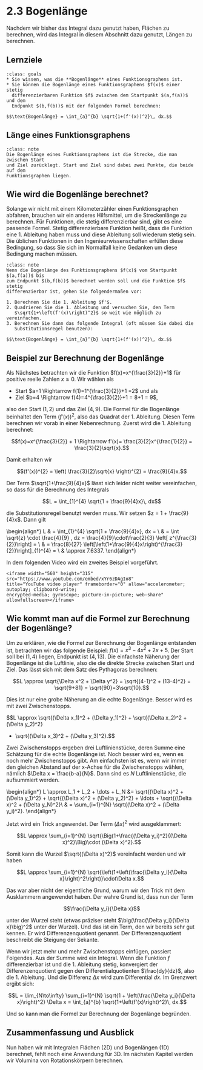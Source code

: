 # 2.3 Bogenlänge

Nachdem wir bisher das Integral dazu genutzt haben, Flächen zu berechnen, wird
das Integral in diesem Abschnitt dazu genutzt, Längen zu berechnen.

## Lernziele

```{admonition} Lernziele
:class: goals
* Sie wissen, was die **Bogenlänge** eines Funktionsgraphens ist.
* Sie können die Bogenlänge eines Funktionsgraphens $f(x)$ einer stetig
  differenzierbaren Funktion $f$ zwischen dem Startpunkt $(a,f(a))$ und dem
  Endpunkt $(b,f(b))$ mit der folgenden Formel berechnen:

$$\text{Bogenlänge} = \int_{a}^{b} \sqrt{1+(f'(x))^2}\, dx.$$
```

## Länge eines Funktionsgraphens

```{admonition} Was ist ... die Bogenlänge?
:class: note
Die Bogenlänge eines Funktionsgraphens ist die Strecke, die man zwischen Start
und Ziel zurücklegt. Start und Ziel sind dabei zwei Punkte, die beide auf dem
Funktionsgraphen liegen.
```

## Wie wird die Bogenlänge berechnet?

Solange wir nicht mit einem Kilometerzähler einen Funktionsgraphen abfahren,
brauchen wir ein anderes Hilfsmittel, um die Streckenlänge zu berechnen. Für
Funktionen, die stetig differenzierbar sind, gibt es eine passende Formel.
Stetig differenzierbare Funktion heißt, dass die Funktion eine 1. Ableitung
haben muss und diese Ableitung soll wiederum stetig sein. Die üblichen
Funktionen in den Ingenieurwissenschaften erfüllen diese Bedingung, so dass Sie
sich im Normalfall keine Gedanken um diese Bedingung machen müssen.

```{admonition} Kochrezept zur Berechnung der Bogenlänge
:class: note
Wenn die Bogenlänge des Funktionsgraphens $f(x)$ vom Startpunkt $(a,f(a))$ bis
zum Endpunkt $(b,f(b))$ berechnet werden soll und die Funktion $f$ stetig
differenzierbar ist, gehen Sie folgendermaßen vor:

1. Berechnen Sie die 1. Ableitung $f'$.
2. Quadrieren Sie die 1. Ableitung und versuchen Sie, den Term
   $\sqrt{1+\left(f'(x)\right)^2}$ so weit wie möglich zu vereinfachen.
3. Berechnen Sie dann das folgende Integral (oft müssen Sie dabei die
   Substitutionsregel benutzen):

$$\text{Bogenlänge} = \int_{a}^{b} \sqrt{1+(f'(x))^2}\, dx.$$
```

## Beispiel zur Berechnung der Bogenlänge

Als Nächstes betrachten wir die Funktion $f(x)=x^{\frac{3}{2}}+1$ für positive
reelle Zahlen $x\geq 0$. Wir wählen als

* Start $a=1 \Rightarrow f(1)=1^{\frac{3}{2}}+1 =2$ und als
* Ziel $b=4 \Rightarrow f(4)=4^{\frac{3}{2}}+1 = 8+1 = 9$,

also den Start $(1,2)$ und das Ziel $(4,9)$. Die Formel für die Bogenlänge
beinhaltet den Term $(f'(x))^{2}$, also das Quadrat der 1. Ableitung. Diesen
Term berechnen wir vorab in einer Nebenrechnung. Zuerst wird die 1. Ableitung
berechnet:

$$f(x)=x^{\frac{3}{2}} + 1 \Rightarrow f'(x)= \frac{3}{2}x^{\frac{1}{2}}
= \frac{3}{2}\sqrt{x}.$$

Damit erhalten wir

$$(f'(x))^{2} = \left( \frac{3}{2}\sqrt{x} \right)^{2} = \frac{9}{4}x.$$

Der Term $\sqrt{1+\frac{9}{4}x}$ lässt sich leider nicht weiter vereinfachen, so
dass für die Berechnung des Integrals

$$L = \int_{1}^{4} \sqrt{1 + \frac{9}{4}x}\, dx$$

die Substitutionsregel benutzt werden muss. Wir setzen $z = 1 + \frac{9}{4}x$. Dann gilt

\begin{align*}
L & = \int_{1}^{4} \sqrt{1 + \frac{9}{4}x}\, dx = \\
  & = \int \sqrt{z} \cdot \frac{4}{9} \, dz  =
    \frac{4}{9}\cdot\frac{2}{3} \left[ z^{\frac{3}{2}}\right] = \\
  & = \frac{8}{27} \left[\left(1+\frac{9}{4}x\right)^{\frac{3}{2}}\right]_{1}^{4} = \\
  & \approx 7.6337.
\end{align*}

In dem folgenden Video wird ein zweites Beispiel vorgeführt.

```{dropdown} Video "Wie lang ist die Kurve" von Mathematrick
<iframe width="560" height="315" src="https://www.youtube.com/embed/xYr6zDAgIo8"
title="YouTube video player" frameborder="0" allow="accelerometer; autoplay; clipboard-write;
encrypted-media; gyroscope; picture-in-picture; web-share" allowfullscreen></iframe>
```

## Wie kommt man auf die Formel zur Berechnung der Bogenlänge?

Um zu erklären, wie die Formel zur Berechnung der Bogenlänge entstanden ist,
betrachten wir das folgende Beispiel: $f(x)=x^3-4x^2+2x+5$. Der Start soll bei
$(1,4)$ liegen, Endpunkt ist $(4,13)$. Die einfachste Näherung der Bogenlänge
ist die Luftlinie, also die die direkte Strecke zwischen Start und Ziel. Das
lässt sich mit dem Satz des Pythagoras berechnen:

$$L \approx \sqrt{\Delta x^2 + \Delta y^2} = \sqrt{(4-1)^2 + (13-4)^2}
= \sqrt{9+81} = \sqrt{90}=3\sqrt{10}.$$

Dies ist nur eine grobe Näherung an die echte Bogenlänge. Besser wird es mit
zwei Zwischenstopps.

$$L \approx
\sqrt{(\Delta x_1)^2 + (\Delta y_1)^2} + \sqrt{(\Delta x_2)^2 + (\Delta y_2)^2}
+ \sqrt{(\Delta x_3)^2 + (\Delta y_3)^2}.$$

Zwei Zwischenstopps ergeben drei Luftlinienstücke, deren Summe eine Schätzung
für die echte Bogenlänge ist. Noch besser wird es, wenn es noch mehr
Zwischenstopps gibt. Am einfachsten ist es, wenn wir immer den gleichen Abstand
auf der x-Achse für die Zwischenstopps wählen, nämlich $\Delta x =
\frac{b-a}{N}$. Dann sind es $N$ Luftlinienstücke, die aufsummiert werden.

\begin{align*}
L \approx L_1 + L_2 + \dots + L_N &= \sqrt{(\Delta x)^2 + (\Delta y_1)^2} +
\sqrt{(\Delta x)^2 + (\Delta y_2)^2} + \ldots + \sqrt{(\Delta x)^2 + (\Delta y_N)^2}\\
& = \sum_{i=1}^{N} \sqrt{(\Delta x)^2 + (\Delta y_i)^2}.
\end{align*}

Jetzt wird ein Trick angewendet. Der Term $(\Delta x)^2$ wird ausgeklammert:

$$L \approx \sum_{i=1}^{N} \sqrt{\Big(1+\frac{(\Delta y_i)^2}{(\Delta
x)^2}\Big)\cdot (\Delta x)^2}.$$

Somit kann die Wurzel $\sqrt{(\Delta x)^2}$ vereinfacht werden und wir haben

$$L \approx \sum_{i=1}^{N} \sqrt{\left(1+\left(\frac{\Delta y_i}{\Delta
x}\right)^2\right)}\cdot\Delta x.$$

Das war aber nicht der eigentliche Grund, warum wir den Trick mit dem
Ausklammern angewendet haben. Der wahre Grund ist, dass nun der Term

$$\frac{\Delta y_i}{\Delta x}$$

unter der Wurzel steht (etwas präziser steht $\big(\frac{\Delta y_i}{\Delta
x}\big)^2$ unter der Wurzel). Und das ist ein Term, den wir bereits sehr gut
kennen. Er wird Differenzenquotient genannt. Der Differenzenquotient beschreibt
die Steigung der Sekante.

Wenn wir jetzt mehr und mehr Zwischenstopps einfügen, passiert Folgendes. Aus
der Summe wird ein Integral. Wenn die Funktion $f$ differenzierbar ist und die 1.
Ableitung stetig, konvergiert der Differenzenquotient gegen den
Differentialquotienten $\frac{dy}{dz}$, also die 1. Ableitung. Und die Differenz
$\Delta x$ wird zum Differential $dx$. Im Grenzwert ergibt sich:

$$L = \lim_{N\to\infty} \sum_{i=1}^{N} \sqrt{1 + \left(\frac{\Delta y_i}{\Delta
x}\right)^2} \Delta x = \int_{a}^{b} \sqrt{1+\left(f'(x)\right)^2}\, dx.$$

Und so kann man die Formel zur Berechnung der Bogenlänge begründen.

## Zusammenfassung und Ausblick

Nun haben wir mit Integralen Flächen (2D) und Bogenlängen (1D) berechnet, fehlt
noch eine Anwendung für 3D. Im nächsten Kapitel werden wir Volumina von
Rotationskörpern berechnen.
